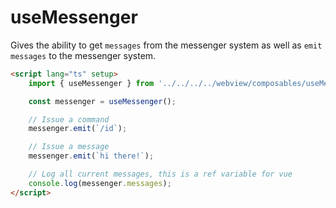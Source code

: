 # useMessenger

Gives the ability to get `messages` from the messenger system as well as `emit messages` to the messenger system.

```html
<script lang="ts" setup>
    import { useMessenger } from '../../../../webview/composables/useMessenger';

    const messenger = useMessenger();

    // Issue a command
    messenger.emit(`/id`);

    // Issue a message
    messenger.emit(`hi there!`);

    // Log all current messages, this is a ref variable for vue
    console.log(messenger.messages);
</script>
```

